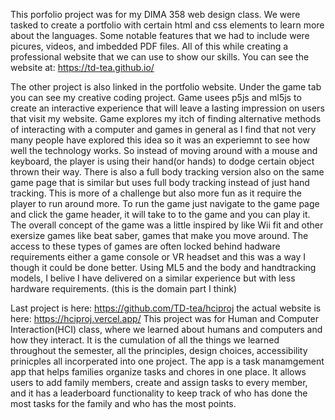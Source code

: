 This porfolio project was for my DIMA 358 web design class. We were tasked to create a portfolio with certain html and css elements to learn more about the languages.
Some notable features that we had to include were picures, videos, and imbedded PDF files.
All of this while creating a professional website that we can use to show our skills.
You can see the website at: https://td-tea.github.io/ 

The other project is also linked in the portfolio website. Under the game tab you can see my creative coding project. Game usees p5js and ml5js to create an interactive experience
that will leave a lasting impression on users that visit my website.
Game explores my itch of finding alternative methods of interacting with a computer and games in general as I find that not very many people have explored this idea so it was an experiemnt to see
how well the technology works. So instead of moving around with a mouse and keyboard, the player is using their hand(or hands) to dodge certain object thrown their way.
There is also a full body tracking version also on the same game page that is similar but uses full body tracking instead of just hand tracking. This is more of a challenge but also more fun
as it require the player to run around more.
To run the game just navigate to the game page and click the game header, it will take to to the game and you can play it.
The overall concept of the game was a little inspired by like Wii fit and other exersize games like beat saber, games that make you move around. The access to these types of games are often locked
behind hadware requirements either a game console or VR headset and this was a way I though it could be done better. Using ML5 and the body and handtracking models, I belive I have delivered on a similar
experience but with less hardware requirements. (this is the domain part I think)

Last project is here: https://github.com/TD-tea/hciproj the actual website is here: https://hciproj.vercel.app/
This project was for Human and Computer Interaction(HCI) class, where we learned about humans and computers and how they interact. 
It is the cumulation of all the things we learned throughout the semester, all the principles, design choices, accessibility prinicples all incorperated into one project.
The app is a task manamgement app that helps families organize tasks and chores in one place. It allows users to add family members, create and assign tasks to every member, and it has a leaderboard
functionality to keep track of who has done the most tasks for the family and who has the most points. 
